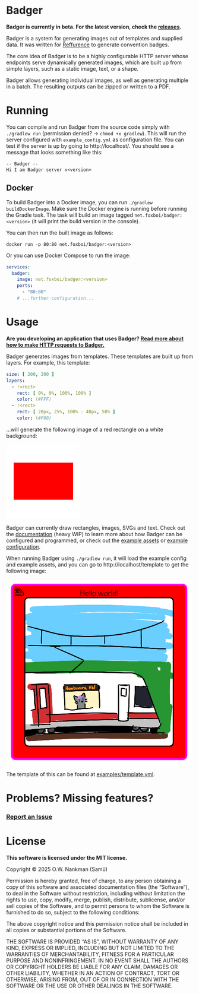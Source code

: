 # Badger

**Badger is currently in beta. For the latest version, check the
[releases](https://github.com/FoxSamu/badger/releases).**

Badger is a system for generating images out of templates and supplied data. It was written for
[Reffurence](https://github.com/Reffurence) to generate convention badges.

The core idea of Badger is to be a highly configurable HTTP server whose endpoints serve
dynamically generated images, which are built up from simple layers, such as a static image,
text, or a shape.

Badger allows generating individual images, as well as generating multiple in a batch. The
resulting outputs can be zipped or written to a PDF.

# Running

You can compile and run Badger from the source code simply with `./gradlew run`
(permission denied? &rightarrow; `chmod +x gradlew`).
This will run the server configured with `example_config.yml` as configuration file.
You can test if the server is up by going to http://localhost/. You should see a message
that looks something like this:

```
-- Badger --
Hi I am Badger server v<version>
```

## Docker

To build Badger into a Docker image, you can run `./gradlew buildDockerImage`. Make sure
the Docker engine is running before running the Gradle task. The task will build an image
tagged `net.foxboi/badger:<version>` (it will print the build version in the console).

You can then run the built image as follows:

```
docker run -p 80:80 net.foxboi/badger:<version>
```

Or you can use Docker Compose to run the image:

```yaml
services:
  badger:
    image: net.foxboi/badger:<version>
    ports:
      - "80:80"
    # ...further configuration...
```

# Usage

**Are you developing an application that uses
Badger? [Read more about how to make HTTP requests to Badger.](docs/requests.md)**

Badger generates images from templates. These templates are built up from layers. For
example, this template:

```yaml
size: [ 200, 200 ]
layers:
  - !<rect>
    rect: [ 0%, 0%, 100%, 100% ]
    color: (#FFF)
  - !<rect>
    rect: [ 20px, 25%, 100% - 40px, 50% ]
    color: (#F00)
```

...will generate the following image of a red rectangle on a white background:

![A red rectangle on a white background](docs/rectangle.png)

Badger can currently draw rectangles, images, SVGs and text. Check out the
[documentation](docs/basics.md) (heavy WIP) to learn more about how Badger can be
configured and programmed, or check out the [example assets](examples) or [example
configuration](example_config.yml).

When running Badger using `./gradlew run`, it will load the example config and example
assets, and you can go to http://localhost/template to get the following image:

![A generated template example](docs/template.png)

The template of this can be found at [examples/template.yml](examples/template.yml).

# Problems? Missing features?

### [Report an Issue](https://github.com/FoxSamu/badger/issues/new)

# License

**This software is licensed under the MIT license.**

Copyright &copy; 2025 O.W. Nankman (Sam&umacr;)

Permission is hereby granted, free of charge, to any person obtaining a copy of this software and associated
documentation files (the “Software”), to deal in the Software without restriction, including without limitation the
rights to use, copy, modify, merge, publish, distribute, sublicense, and/or sell copies of the Software, and to permit
persons to whom the Software is furnished to do so, subject to the following conditions:

The above copyright notice and this permission notice shall be included in all copies or substantial portions of the
Software.

THE SOFTWARE IS PROVIDED “AS IS”, WITHOUT WARRANTY OF ANY KIND, EXPRESS OR IMPLIED, INCLUDING BUT NOT LIMITED TO THE
WARRANTIES OF MERCHANTABILITY, FITNESS FOR A PARTICULAR PURPOSE AND NONINFRINGEMENT. IN NO EVENT SHALL THE AUTHORS OR
COPYRIGHT HOLDERS BE LIABLE FOR ANY CLAIM, DAMAGES OR OTHER LIABILITY, WHETHER IN AN ACTION OF CONTRACT, TORT OR
OTHERWISE, ARISING FROM, OUT OF OR IN CONNECTION WITH THE SOFTWARE OR THE USE OR OTHER DEALINGS IN THE SOFTWARE.

